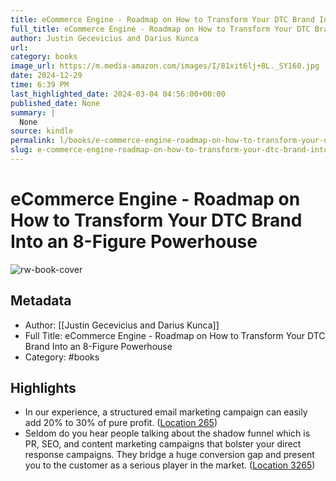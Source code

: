 ```yaml
---
title: eCommerce Engine - Roadmap on How to Transform Your DTC Brand Into an 8-Figure Powerhouse
full_title: eCommerce Engine - Roadmap on How to Transform Your DTC Brand Into an 8-Figure Powerhouse
author: Justin Gecevicius and Darius Kunca
url: 
category: books
image_url: https://m.media-amazon.com/images/I/81xit6lj+8L._SY160.jpg
date: 2024-12-29
time: 6:39 PM
last_highlighted_date: 2024-03-04 04:56:00+00:00
published_date: None
summary: |
  None
source: kindle
permalink: l/books/e-commerce-engine-roadmap-on-how-to-transform-your-dtc-brand-into-an-8-figure-powerhouse
slug: e-commerce-engine-roadmap-on-how-to-transform-your-dtc-brand-into-an-8-figure-powerhouse
---
```

# eCommerce Engine - Roadmap on How to Transform Your DTC Brand Into an 8-Figure Powerhouse

![rw-book-cover](https://m.media-amazon.com/images/I/81xit6lj+8L._SY160.jpg)

## Metadata
- Author: [[Justin Gecevicius and Darius Kunca]]
- Full Title: eCommerce Engine - Roadmap on How to Transform Your DTC Brand Into an 8-Figure Powerhouse
- Category: #books

## Highlights
- In our experience, a structured email marketing campaign can easily add 20% to 30% of pure profit. ([Location 265](https://readwise.io/to_kindle?action=open&asin=B0BFJK4R3L&location=265))
- Seldom do you hear people talking about the shadow funnel which is PR, SEO, and content marketing campaigns that bolster your direct response campaigns. They bridge a huge conversion gap and present you to the customer as a serious player in the market. ([Location 3265](https://readwise.io/to_kindle?action=open&asin=B0BFJK4R3L&location=3265))


